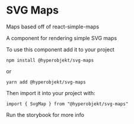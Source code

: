# SVG Maps

Maps based off of react-simple-maps

A component for rendering simple SVG maps

To use this component add it to your project

```
npm install @hyperobjekt/svg-maps
```

or

```
yarn add @hyperobjekt/svg-maps
```

Then import it into your project with:

```
import { SvgMap } from "@hyperobjekt/svg-maps"
```

Run the storybook for more info
